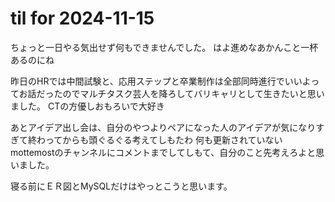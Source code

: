 # til for 2024-11-15

ちょっと一日やる気出せず何もできませんでした。
はよ進めなあかんこと一杯あるのにね

昨日のHRでは中間試験と、応用ステップと卒業制作は全部同時進行でいいよってお話だったのでマルチタスク芸人を降ろしてバリキャリとして生きたいと思いました。
CTの方優しおもろいで大好き

あとアイデア出し会は、自分のやつよりペアになった人のアイデアが気になりすぎて終わってからも頭ぐるぐる考えてしもたわ
何も更新されていないmottemostのチャンネルにコメントまでしてしもて、自分のこと先考えろよと思いました。

寝る前にＥＲ図とMySQLだけはやっとこうと思います。